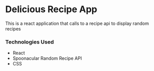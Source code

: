 # Delicious Recipe App 

This is a react application that calls to a recipe api to display random recipes

### Technologies Used

- React
- Spoonacular Random Recipe API
- CSS


